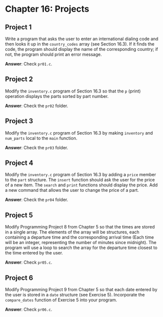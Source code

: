 # Chapter 16: Projects

## Project 1
Write a program that asks the user to enter an international dialing code and then looks it up in the `country_codes` array (see Section 16.3). If it finds the code, the program should display the name of the corresponding country; if not, the program should print an error message.

**Answer**: Check `pr01.c`.

## Project 2
Modify the `inventory.c` program of Section 16.3 so that the `p` (print) operation displays the parts sorted by part number.

**Answer**: Check the `pr02` folder.

## Project 3
Modify the `inventory.c` program of Section 16.3 by making `inventory` and `num_parts` local to the `main` function.

**Answer**: Check the `pr03` folder.

## Project 4
Modify the `inventory.c` program of Section 16.3 by adding a `price` member to the `part` structure. The `insert` function should ask the user for the price of a new item. The `search` and `print` functions should display the price. Add a new command that allows the user to change the price of a part.

**Answer**: Check the `pr04` folder.

## Project 5
Modify Programming Project 8 from Chapter 5 so that the times are stored in a single array. The elements of the array will be structures, each containing a departure time and the corresponding arrival time (Each time will be an integer, representing the number of minutes since midnight). The program will use a loop to search the array for the departure time closest to the time entered by the user.

**Answer**: Check `pr05.c`.

## Project 6
Modify Programming Project 9 from Chapter 5 so that each date entered by the user is stored in a `date` structure (see Exercise 5). Incorporate the `compare_dates` function of Exercise 5 into your program.

**Answer**: Check `pr06.c`.
